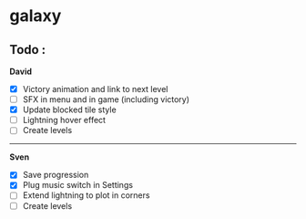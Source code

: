 # galaxy
## Todo :
__David__
* [X] Victory animation and link to next level
* [ ] SFX in menu and in game (including victory)
* [X] Update blocked tile style
* [ ] Lightning hover effect
* [ ] Create levels
-----------------
__Sven__
* [X] Save progression
* [X] Plug music switch in Settings
* [ ] Extend lightning to plot in corners
* [ ] Create levels
